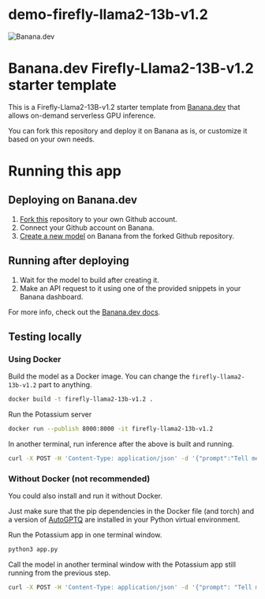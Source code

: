 # demo-firefly-llama2-13b-v1.2
![](https://www.banana.dev/lib_zOkYpJoyYVcAamDf/x2p804nk9qvjb1vg.svg?w=340 "Banana.dev")

# Banana.dev Firefly-Llama2-13B-v1.2 starter template

This is a Firefly-Llama2-13B-v1.2 starter template from [Banana.dev](https://www.banana.dev) that allows on-demand serverless GPU inference.

You can fork this repository and deploy it on Banana as is, or customize it based on your own needs.


# Running this app

## Deploying on Banana.dev

1. [Fork this](https://github.com/bananaml/demo-openorcaxopenchat-preview2-13b/fork) repository to your own Github account.
2. Connect your Github account on Banana.
3. [Create a new model](https://app.banana.dev/deploy) on Banana from the forked Github repository.

## Running after deploying

1. Wait for the model to build after creating it.
2. Make an API request to it using one of the provided snippets in your Banana dashboard.

For more info, check out the [Banana.dev docs](https://docs.banana.dev/banana-docs/).

## Testing locally

### Using Docker

Build the model as a Docker image. You can change the `firefly-llama2-13b-v1.2` part to anything.

```sh
docker build -t firefly-llama2-13b-v1.2 .
```

Run the Potassium server

```sh
docker run --publish 8000:8000 -it firefly-llama2-13b-v1.2
```

In another terminal, run inference after the above is built and running.

```sh
curl -X POST -H 'Content-Type: application/json' -d '{"prompt":"Tell me about AI}' http://localhost:8000
```

### Without Docker (not recommended)

You could also install and run it without Docker.

Just make sure that the pip dependencies in the Docker file (and torch) and a version of [AutoGPTQ](https://github.com/PanQiWei/AutoGPTQ) are installed in your Python virtual environment.

Run the Potassium app in one terminal window.

```sh
python3 app.py
```

Call the model in another terminal window with the Potassium app still running from the previous step.

```sh
curl -X POST -H 'Content-Type: application/json' -d '{"prompt": "Tell me about AI"}' http://localhost:8000
```
